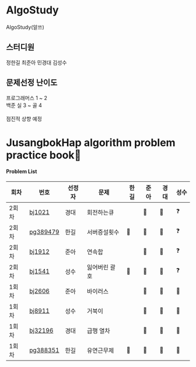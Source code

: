 # AlgoStudy
AlgoStudy(알쓰) 

## 스터디원 
정한길 최준아 민경대 김성수

## 문제선정 난이도
프로그래머스 1 ~ 2
<br>
백준 실 3 ~ 골 4 
<br>
<br>
점진적 상향 예정

# JusangbokHap algorithm problem practice book📝



#### Problem List
|회차|번호|선정자|문제|한길|준아|경대|성수|
|---|---|---|---|---|---|---|---|
|2회차|[bj1021](https://www.acmicpc.net/problem/1021)|경대|회전하는큐||🐣|🐧|❓
|2회차|[pg389479](https://school.programmers.co.kr/learn/courses/30/lessons/389479)|한길|서버증설횟수|👻|🐣|🐧|❓
|2회차|[bj1912](https://www.acmicpc.net/problem/1912)|준아|연속합||🐣|🐧|❓
|2회차|[bj1541](https://www.acmicpc.net/problem/1541)|성수|잃어버린 괄호|👻|🐣|🐧|❓  
|1회차|[bj2606](https://www.acmicpc.net/problem/2606)|준아|바이러스||🐣|🐧| 🐢
|1회차|[bj8911](https://www.acmicpc.net/problem/8911)|성수|거북이||🐣|🐧| 🐢
|1회차|[bj32196](https://www.acmicpc.net/problem/32196)|경대|급행 열차||🐣|🐧| 🐢
|1회차|[pg388351](https://school.programmers.co.kr/learn/courses/30/lessons/388351)|한길|유연근무제|👻|🐣|🐧|🐢
